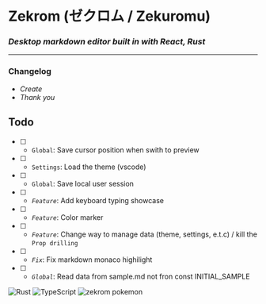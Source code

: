 # Zekrom (ゼクロム / Zekuromu)
### *Desktop markdown editor built in with React, Rust*
---------------

### Changelog
-  *Create*
- *Thank you*

## Todo
- [ ] - `Global`: Save cursor position when swith to preview
- [ ] - `Settings`: Load the theme (vscode)
- [ ] - `Global`: Save local user session
- [ ] - *`Feature`*: Add keyboard typing showcase
- [ ] - *`Feature`*: Color marker
- [ ] - *`Feature`*: Change way to manage data (theme, settings, e.t.c) / kill the `Prop drilling`
- [ ] - *`Fix`*: Fix markdown monaco highilight
- [ ] - *`Global`*: Read data from sample.md not fron const INITIAL_SAMPLE 

![Rust](https://gist.github.com/csqrl/0dbc95191f239b631c3874f4ccf114e2/raw/rust.svg) 
![TypeScript](https://gist.github.com/csqrl/0dbc95191f239b631c3874f4ccf114e2/raw/typescript.svg)
![zekrom pokemon](https://img.pokemondb.net/artwork/vector/large/zekrom.png)

 

